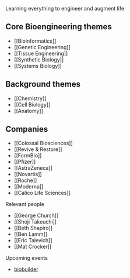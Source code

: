 Learning everything to engineer and augment life

## Core Bioengineering themes
- [[Bioinformatics]]
- [[Genetic Engineering]]
- [[Tissue Engineering]]
- [[Synthetic Biology]]
- [[Systems Biology]]

## Background themes
- [[Chemistry]]
- [[Cell Biology]]
- [[Anatomy]]

## Companies
- [[Colossal Biosciences]]
- [[Revive & Restore]]
- [[FormBio]]
- [[Pfizer]]
- [[AstraZeneca]]
- [[Novartis]]
- [[Roche]]
- [[Moderna]]
- [[Calico Life Sciences]]

Relevant people
- [[George Church]]
- [[Shoji Takeuchi]]
- [[Beth Shapiro]]
- [[Ben Lamm]]
- [[Eric Talevich]]
- [[Mat Crocker]]

Upcoming events
- [biobuilder](https://biobuilder.org/for-educators/)
